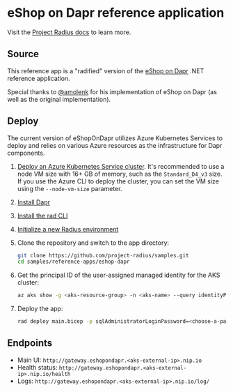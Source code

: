 # eShop on Dapr reference application

Visit the [Project Radius docs](https://radapp.dev/getting-started/reference-apps/eshop-dapr/) to learn more.

## Source

This reference app is a "radified" version of the [eShop on Dapr](https://github.com/dotnet-architecture/eShopOnDapr) .NET reference application.

Special thanks to [@amolenk](https://github.com/amolenk) for his implementation of eShop on Dapr (as well as the original implementation).

## Deploy

The current version of eShopOnDapr utilizes Azure Kubernetes Services to deploy and relies on various Azure resources as the infrastructure for Dapr components.

1. [Deploy an Azure Kubernetes Service cluster](https://learn.microsoft.com/en-us/azure/aks/learn/quick-kubernetes-deploy-cli). It's recommended to use a node VM size with 16+ GB of memory, such as the `Standard_D4_v3` size. If you use the Azure CLI to deploy the cluster, you can set the VM size using the `--node-vm-size` parameter.

2. [Install Dapr](https://docs.dapr.io/operations/hosting/kubernetes/kubernetes-deploy/)
3. [Install the rad CLI](https://radapp.dev/getting-started/)
4. [Initialize a new Radius environment](https://radapp.dev/getting-started/)
5. Clone the repository and switch to the app directory:

   ```bash
   git clone https://github.com/project-radius/samples.git
   cd samples/reference-apps/eshop-dapr
   ```

6. Get the principal ID of the user-assigned managed identity for the AKS cluster:

   ```bash
   az aks show -g <aks-resource-group> -n <aks-name> --query identityProfile.kubeletidentity.objectId -o tsv
   ```

7. Deploy the app:

   ```bash
   rad deploy main.bicep -p sqlAdministratorLoginPassword=<choose-a-password> -p aksPrincipalId=<principalId>
   ```

## Endpoints

- Main UI: `http://gateway.eshopondapr.<aks-external-ip>.nip.io`
- Health status: `http://gateway.eshopondapr.<aks-external-ip>.nip.io/health`
- Logs: `http://gateway.eshopondapr.<aks-external-ip>.nip.io/log/`
